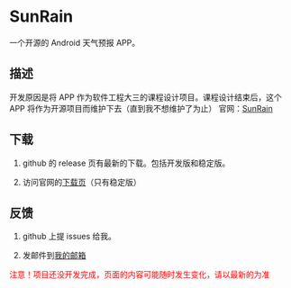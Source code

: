 # SunRain

一个开源的 Android 天气预报 APP。

## 描述

开发原因是将 APP 作为软件工程大三的课程设计项目。课程设计结束后，这个 APP 将作为开源项目而维护下去（直到我不想维护了为止）
官网：[SunRain](https://bluebonnet27.gitee.io/)

## 下载

1. github 的 release 页有最新的下载。包括开发版和稳定版。

2. 访问官网的[下载页](https://bluebonnet27.gitee.io/download.html)（只有稳定版）

## 反馈

1. github 上提 issues 给我。

2. 发邮件到[我的邮箱](mailto:tihongsheng@foxmail.com)

<font color=red>注意！项目还没开发完成，页面的内容可能随时发生变化，请以最新的为准</font>
